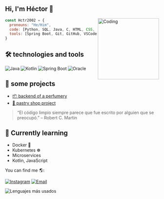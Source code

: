 ## Hi, I'm Héctor 👋
<img align="right" alt="Coding" width="200" src="https://media.giphy.com/media/qgQUggAC3Pfv687qPC/giphy.gif">

```js
const Hctr2002 = {
  pronouns: "He/Him",
  code: [Python, SQL, Java, C, HTML, CSS, JavaScript]
  tools: [Spring Boot, Git, GitHub, VSCode, SQLdeveloper, APIs REST, Node, React]
}
```
## 🛠️ technologies and tools
![Java](https://img.shields.io/badge/Java-ED8B00?style=for-the-badge&logo=java&logoColor=white)
![Kotlin](https://img.shields.io/badge/Kotlin-0095D5?style=for-the-badge&logo=kotlin&logoColor=white)
![Spring Boot](https://img.shields.io/badge/SpringBoot-6DB33F?style=for-the-badge&logo=springboot&logoColor=white)
![Oracle](https://img.shields.io/badge/Oracle-F80000?style=for-the-badge&logo=oracle&logoColor=white)
## 🚀 some projects
- [📦 backend of a perfumery](https://github.com/Hctr2002/PerfulandiaTest.git)
- [🍰 pastry shop project](https://github.com/Hctr2002/Pasteler-a-Mil-Sabores.git)
> “El código limpio siempre parece que fue escrito por alguien que se preocupó.” – Robert C. Martin
## 🌱 Currently learning
- Docker 🐳
- Kubernetes ☸️
- Microservices
- Kotlin, JavaScript
  
You can find me 🌎:

[![Instagram](https://img.shields.io/badge/Instagram-E4405F?style=for-the-badge&logo=instagram&logoColor=white)](https://instagram.com/_hctr.r_)
[![Email](https://img.shields.io/badge/Email-D14836?style=for-the-badge&logo=gmail&logoColor=white)](mailto:he.robledo@duocuc.cl)

![Lenguajes más usados](https://github-readme-stats.vercel.app/api/top-langs/?username=Hctr2002&layout=compact&theme=radical)



<!--
**Hctr2002/Hctr2002** is a ✨ _special_ ✨ repository because its `README.md` (this file) appears on your GitHub profile.

Here are some ideas to get you started:

- 🔭 I’m currently working on ...
- 🌱 I’m currently learning ...
- 👯 I’m looking to collaborate on ...
- 🤔 I’m looking for help with ...
- 💬 Ask me about ...
- 📫 How to reach me: ...
- 😄 Pronouns: ...
- ⚡ Fun fact: ...
-->
